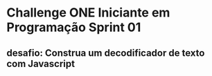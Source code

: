 # Challenge ONE Iniciante em Programação Sprint 01
## desafio: Construa um decodificador de texto com Javascript
